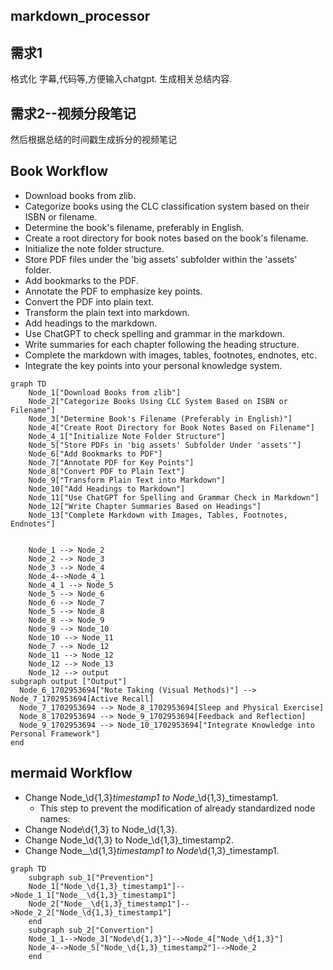 ## markdown_processor


## 需求1
格式化 字幕,代码等,方便输入chatgpt. 生成相关总结内容.

## 需求2--视频分段笔记
然后根据总结的时间戳生成拆分的视频笔记


## Book Workflow
- Download books from zlib.
- Categorize books using the CLC classification system based on their ISBN or filename.
- Determine the book's filename, preferably in English.
- Create a root directory for book notes based on the book's filename.
- Initialize the note folder structure.
- Store PDF files under the 'big assets' subfolder within the 'assets' folder.
- Add bookmarks to the PDF.
- Annotate the PDF to emphasize key points.
- Convert the PDF into plain text.
- Transform the plain text into markdown.
- Add headings to the markdown.
- Use ChatGPT to check spelling and grammar in the markdown.
- Write summaries for each chapter following the heading structure.
- Complete the markdown with images, tables, footnotes, endnotes, etc.
- Integrate the key points into your personal knowledge system.

```mermaid
graph TD
    Node_1["Download Books from zlib"]
    Node_2["Categorize Books Using CLC System Based on ISBN or Filename"]
    Node_3["Determine Book's Filename (Preferably in English)"]
    Node_4["Create Root Directory for Book Notes Based on Filename"]
    Node_4_1["Initialize Note Folder Structure"]
    Node_5["Store PDFs in 'big assets' Subfolder Under 'assets'"]
    Node_6["Add Bookmarks to PDF"]
    Node_7["Annotate PDF for Key Points"]
    Node_8["Convert PDF to Plain Text"]
    Node_9["Transform Plain Text into Markdown"]
    Node_10["Add Headings to Markdown"]
    Node_11["Use ChatGPT for Spelling and Grammar Check in Markdown"]
    Node_12["Write Chapter Summaries Based on Headings"]
    Node_13["Complete Markdown with Images, Tables, Footnotes, Endnotes"]


    Node_1 --> Node_2
    Node_2 --> Node_3
    Node_3 --> Node_4
    Node_4-->Node_4_1
    Node_4_1 --> Node_5
    Node_5 --> Node_6
    Node_6 --> Node_7
    Node_5 --> Node_8
    Node_8 --> Node_9
    Node_9 --> Node_10
    Node_10 --> Node_11
    Node_7 --> Node_12
    Node_11 --> Node_12
    Node_12 --> Node_13
    Node_12 --> output
subgraph output ["Output"]
  Node_6_1702953694["Note Taking (Visual Methods)"] --> Node_7_1702953694[Active Recall]
  Node_7_1702953694 --> Node_8_1702953694[Sleep and Physical Exercise]
  Node_8_1702953694 --> Node_9_1702953694[Feedback and Reflection]
  Node_9_1702953694 --> Node_10_1702953694["Integrate Knowledge into Personal Framework"]
end

```

## mermaid Workflow

- Change Node_\d{1,3}_timestamp1 to Node__\d{1,3}_timestamp1.
  - This step to prevent the modification of already standardized node names:
- Change Node\d{1,3} to Node_\d{1,3}.
- Change Node_\d{1,3} to Node_\d{1,3}_timestamp2.
- Change Node__\d{1,3}_timestamp1 to Node_\d{1,3}_timestamp1.

```mermaid
graph TD
    subgraph sub_1["Prevention"]
    Node_1["Node_\d{1,3}_timestamp1"]-->Node_1_1["Node__\d{1,3}_timestamp1"]
    Node_2["Node__\d{1,3}_timestamp1"]-->Node_2_2["Node_\d{1,3}_timestamp1"]
    end
    subgraph sub_2["Convertion"]
    Node_1_1-->Node_3["Node\d{1,3}"]-->Node_4["Node_\d{1,3}"]
    Node_4-->Node_5["Node_\d{1,3}_timestamp2"]-->Node_2
    end

```
